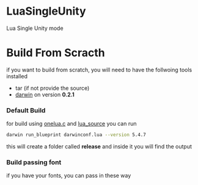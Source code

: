 # LuaSingleUnity
Lua Single Unity mode


# Build From Scracth

if you want to build from scratch, you will need to have the follwoing tools 
installed 

- tar (if not provide the source)
- [darwin](https://github.com/OUIsolutions/Darwin) on version **0.2.1**

### Default Build
for build using [onelua.c](https://github.com/lua/lua/blob/master/onelua.c) and 
[lua_source](https://www.lua.org/versions.html) you can run 

```bash
darwin run_blueprint darwinconf.lua --version 5.4.7
```
this will create a folder called **release** and inside it you will find the
output


### Build passing font 
if you have your fonts, you can pass in these way
```bash
